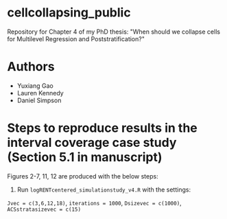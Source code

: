 # cellcollapsing_public
Repository for Chapter 4 of my PhD thesis: "When should we collapse cells for Multilevel Regression and Poststratification?"

# Authors
- Yuxiang Gao
- Lauren Kennedy
- Daniel Simpson

# Steps to reproduce results in the interval coverage case study (Section 5.1 in manuscript)

Figures 2-7, 11, 12 are produced with the below steps:

1. Run ```logRENTcentered_simulationstudy_v4.R``` with the settings: 

  ```Jvec = c(3,6,12,18)```, ```iterations = 1000```, ```Dsizevec = c(1000)```, ```ACSstratasizevec = c(15)```
